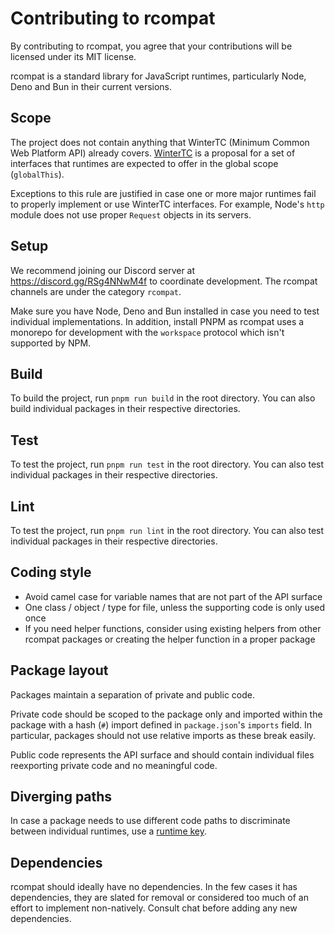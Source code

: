 # Contributing to rcompat

By contributing to rcompat, you agree that your contributions will be licensed
under its MIT license.

rcompat is a standard library for JavaScript runtimes, particularly Node, Deno
and Bun in their current versions.

## Scope

The project does not contain anything that WinterTC (Minimum Common Web
Platform API) already covers. [WinterTC][wintertc] is a proposal for a set of
interfaces that runtimes are expected to offer in the global scope
(`globalThis`).

Exceptions to this rule are justified in case one or more major runtimes fail
to properly implement or use WinterTC interfaces. For example, Node's
`http` module does not use proper `Request` objects in its servers.

## Setup

We recommend joining our Discord server at https://discord.gg/RSg4NNwM4f to
coordinate development. The rcompat channels are under the category `rcompat`.

Make sure you have Node, Deno and Bun installed in case you need to test
individual implementations. In addition, install PNPM as rcompat uses a
monorepo for development with the `workspace` protocol which isn't supported by
NPM.

## Build

To build the project, run `pnpm run build` in the root directory. You can also
build individual packages in their respective directories.

## Test

To test the project, run `pnpm run test` in the root directory. You can also
test individual packages in their respective directories.

## Lint

To test the project, run `pnpm run lint` in the root directory. You can also
test individual packages in their respective directories.

## Coding style

* Avoid camel case for variable names that are not part of the API surface
* One class / object / type for file, unless the supporting code is only used
once
* If you need helper functions, consider using existing helpers from other
rcompat packages or creating the helper function in a proper package

## Package layout

Packages maintain a separation of private and public code.

Private code should be scoped to the package only and imported within the
package with a hash (`#`) import defined in `package.json`'s `imports` field.
In particular, packages should not use relative imports as these break easily.

Public code represents the API surface and should contain individual files 
reexporting private code and no meaningful code.

## Diverging paths

In case a package needs to use different code paths to discriminate between
individual runtimes, use a [runtime key][runtime-keys].

## Dependencies

rcompat should ideally have no dependencies. In the few cases it has
dependencies, they are slated for removal or considered too much of an effort
to implement non-natively. Consult chat before adding any new dependencies.

[runtime-keys]: https://runtime-keys.proposal.wintercg.org
[wintertc]: https://min-common-api.proposal.wintertc.org
